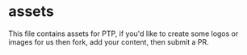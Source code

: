 # assets

This file contains assets for PTP, if you'd like to create some logos or images for us then fork, add your content, then submit a PR.
